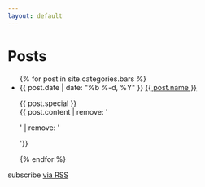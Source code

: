 ```yaml
---
layout: default
---
```


<div class="home">

  <h1>Posts</h1>

  <ul class="posts">
    {% for post in site.categories.bars %}
      <li>
        <span class="post-date">{{ post.date | date: "%b %-d, %Y" }}</span>
        <a class="post-link" href="{{ post.url | prepend: site.baseurl }}">{{ post.name }}</a>
        <p><span class="special">{{ post.special }}</span><br/>{{ post.content | remove: '<p>' | remove: '</p>'}}</p>
      </li>
    {% endfor %}
  </ul>

  <p class="rss-subscribe">subscribe <a href="{{ "/feed.xml" | prepend: site.baseurl }}">via RSS</a></p>

</div>

